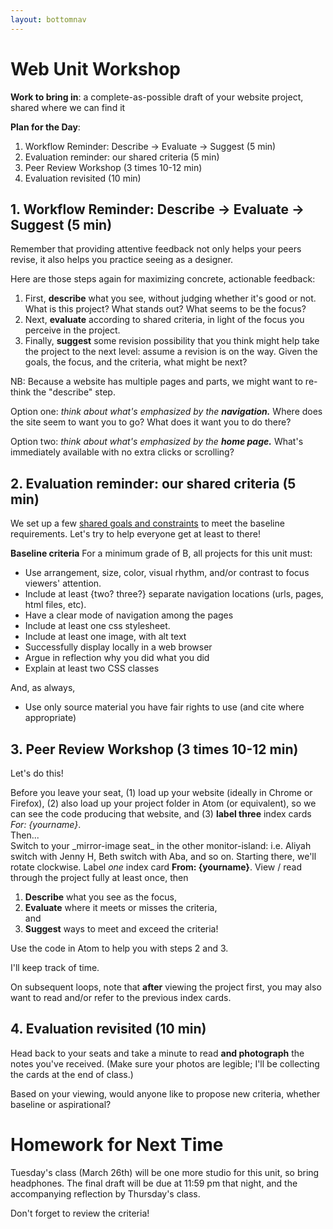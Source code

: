 ```yaml
---
layout: bottomnav
---
```


# Web Unit Workshop

**Work to bring in**: a complete-as-possible draft of your website project, shared where we can find it

**Plan for the Day**:

1. Workflow Reminder: Describe -> Evaluate -> Suggest (5 min)
2. Evaluation reminder: our shared criteria (5 min)
3. Peer Review Workshop (3 times 10-12 min)
4. Evaluation revisited (10 min)

## 1. Workflow Reminder: Describe -> Evaluate -> Suggest (5 min)

<!-- This is the same process as last time, and more people were doing it! Please do try: it helps make your comments more concrete and actionable. It's great to like something, but if you can't say *what* you liked, the creator can't build on that knowledge as effectively... and *you* may not be learning as much as you could by giving that comment. -->

<div class="alert alert-info">
Remember that providing attentive feedback not only helps your peers revise, it also helps you practice seeing as a designer.
</div>

Here are those steps again for maximizing concrete, actionable feedback:
<ol><li> First, <strong>describe</strong> what you see, without judging whether it's good or not. What is this project? What stands out? What seems to be the focus? <!-- Help learn how the eye is drawn. Test whether the audience is getting the main point you want to get across. --></li>
<li>Next, <strong>evaluate</strong> according to shared criteria, in light of the focus you perceive in the project. <!-- This is still a form of description: it's not about "good" or "bad" in the abstract but about where it meets or misses the shared or stated goals. --></li>
<li>Finally, <strong>suggest</strong> some revision possibility that you think might help take the project to the next level: assume a revision is on the way. Given the goals, the focus, and the criteria, what might be next? <!-- Pose this as a suggestion, not a command: and _interpret_ these as suggestions, not commands. --></li>
</ol>

<div class="alert alert-info">
NB: Because a website has multiple pages and parts, we might want to re-think the "describe" step.

Option one: <em>think about what's emphasized by the <strong>navigation.</strong></em> Where does the site seem to want you to go? What does it want you to do there?

Option two: <em>think about what's emphasized by the <strong>home page.</strong></em> What's immediately available with no extra clicks or scrolling?
</div>

<!-- If possible, I'd like to give back your index cards, not from the comments you *received*, but the comments you *gave*. Read them over. Are you doing describe/evaluate/suggest? Or not? If not, strive to level up today. -->


## 2. Evaluation reminder: our shared criteria (5 min)
We set up a few [shared goals and constraints](http://bit.ly/miller2019spring#heading=h.5phhnhe6mju7) to meet the baseline requirements. Let's try to help everyone get at least to there!

**Baseline criteria**
For a minimum grade of B, all projects for this unit must:
* Use arrangement, size, color, visual rhythm, and/or contrast to focus viewers' attention.
* Include at least {two? three?} separate navigation locations (urls, pages, html files, etc).
* Have a clear mode of navigation among the pages
* Include at least one css stylesheet.
* Include at least one image, with alt text
* Successfully display locally in a web browser
* Argue in reflection why you did what you did
* Explain at least two CSS classes

And, as always,
* Use only source material you have fair rights to use (and cite where appropriate)


## 3. Peer Review Workshop (3 times 10-12 min)

Let's do this!
<div class="alert alert-success">
Before you leave your seat, (1) load up your website (ideally in Chrome or Firefox), (2) also load up your project folder in Atom (or equivalent), so we can see the code producing that website, and (3) <strong>label three</strong> index cards <em>For: {yourname}</em>.
</div>
Then...
<div class="alert alert-success">
Switch to your _mirror-image seat_ in the other monitor-island: i.e. Aliyah switch with Jenny H, Beth switch with Aba, and so on. Starting there, we'll rotate clockwise. Label <em>one</em> index card <strong>From: {yourname}</strong>. View / read through the project fully at least once, then
<ol><li><strong>Describe</strong> what you see as the focus,</li> <li><strong>Evaluate</strong> where it meets or misses the criteria,</li> and <li><strong>Suggest</strong> ways to meet and exceed the criteria!</li></ol>
Use the code in Atom to help you with steps 2 and 3.
</div>

I'll keep track of time.

On subsequent loops, note that **after** viewing the project first, you may also want to read and/or refer to the previous index cards.

## 4. Evaluation revisited (10 min)
Head back to your seats and take a minute to read **and photograph** the notes you've received. (Make sure your photos are legible; I'll be collecting the cards at the end of class.)

Based on your viewing, would anyone like to propose new criteria, whether baseline or aspirational?


# Homework for Next Time
Tuesday's class (March 26th) will be one more studio for this unit, so bring headphones. The final draft will be due at 11:59 pm that night, and the accompanying reflection by Thursday's class.

Don't forget to review the criteria!
